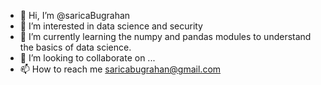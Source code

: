 - 👋 Hi, I’m @saricaBugrahan
- 👀 I’m interested in data science and security
- 🌱 I’m currently learning the numpy and pandas modules to understand the basics of data science. 
- 💞️ I’m looking to collaborate on ...
- 📫 How to reach me saricabugrahan@gmail.com

<!---
saricaBugrahan/saricaBugrahan is a ✨ special ✨ repository because its `README.md` (this file) appears on your GitHub profile.
You can click the Preview link to take a look at your changes.
--->
